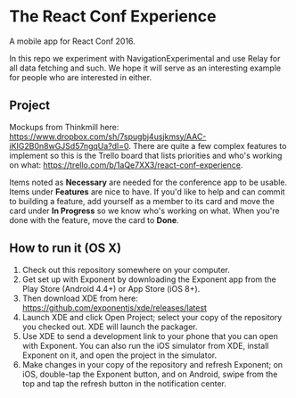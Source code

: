 # The React Conf Experience
A mobile app for React Conf 2016.

In this repo we experiment with NavigationExperimental and use Relay for
all data fetching and such. We hope it will serve as an interesting
example for people who are interested in either.

## Project

Mockups from Thinkmill here: https://www.dropbox.com/sh/7spugbj4usjkmsy/AAC-iKIG2B0n8wGJSd57ngqUa?dl=0. There are quite a few complex features to implement so this is the Trello board that lists priorities and who's working on what: https://trello.com/b/1aQe7XX3/react-conf-experience.

Items noted as **Necessary** are needed for the conference app to be usable. Items under **Features** are nice to have. If you'd like to help and can commit to building a feature, add yourself as a member to its card and move the card under **In Progress** so we know who's working on what. When you're done with the feature, move the card to **Done**.

## How to run it (OS X)

1. Check out this repository somewhere on your computer.
2. Get set up with Exponent by downloading the Exponent app from the Play Store (Android 4.4+) or App Store (iOS 8+).
3. Then download XDE from here: https://github.com/exponentjs/xde/releases/latest
4. Launch XDE and click Open Project; select your copy of the repository you checked out. XDE will launch the packager.
5. Use XDE to send a development link to your phone that you can open with Exponent. You can also run the iOS simulator from XDE, install Exponent on it, and open the project in the simulator.
6. Make changes in your copy of the repository and refresh Exponent; on iOS, double-tap the Exponent button, and on Android, swipe from the top and tap the refresh button in the notification center.
